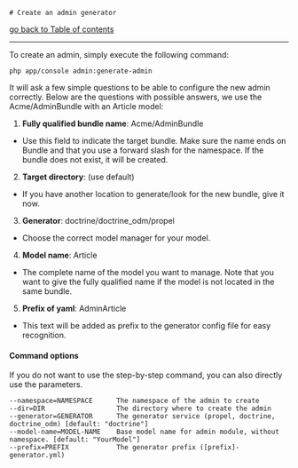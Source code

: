     # Create an admin generator

[go back to Table of contents][back-to-index]

-----

To create an admin, simply execute the following command:
```
php app/console admin:generate-admin
```

It will ask a few simple questions to be able to configure the new admin correctly. Below are the questions with possible answers, we use the Acme/AdminBundle with an Article model:
 1. __Fully qualified bundle name__: Acme/AdminBundle
   * Use this field to indicate the target bundle. Make sure the name ends on Bundle and that you use a forward slash for the namespace. If the bundle does not exist, it will be created.
 2. __Target directory__: (use default)
   * If you have another location to generate/look for the new bundle, give it now.
 3. __Generator__: doctrine/doctrine_odm/propel
   * Choose the correct model manager for your model.
 4. __Model name__: Article
   * The complete name of the model you want to manage. Note that you want to give the fully qualified name if the model is not located in the same bundle.
 5. __Prefix of yaml__: AdminArticle
   * This text will be added as prefix to the generator config file for easy recognition.


#### Command options
If you do not want to use the step-by-step command, you can also directly use the parameters.

```
--namespace=NAMESPACE      The namespace of the admin to create
--dir=DIR                  The directory where to create the admin
--generator=GENERATOR      The generator service (propel, doctrine, doctrine_odm) [default: "doctrine"]
--model-name=MODEL-NAME    Base model name for admin module, without namespace. [default: "YourModel"]
--prefix=PREFIX            The generator prefix ([prefix]-generator.yml)
```

[back-to-index]: ../documentation.md